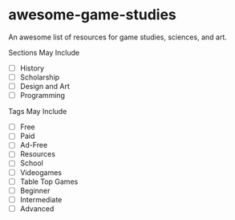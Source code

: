 # awesome-game-studies
An awesome list of resources for game studies, sciences, and art.

Sections May Include
- [ ] History
- [ ] Scholarship
- [ ] Design and Art
- [ ] Programming

Tags May Include
- [ ] Free
- [ ] Paid
- [ ] Ad-Free
- [ ] Resources
- [ ] School
- [ ] Videogames
- [ ] Table Top Games
- [ ] Beginner
- [ ] Intermediate
- [ ] Advanced